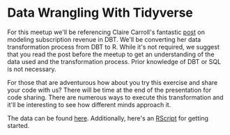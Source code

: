 # Data Wrangling With Tidyverse

For this meetup we'll be referencing Claire Carroll's fantastic [post](https://blog.getdbt.com/modeling-subscription-revenue/) on modeling subscription revenue in DBT. We'll be converting her data transformation process from DBT to R. While it's not required, we suggest that you read the post before the meetup to get an understanding of the data used and the transformation process. Prior knowledge of DBT or SQL is not necessary.

For those that are adventurous how about you try this exercise and share your code with us? There will be time at the end of the presentation for code sharing. There are numerous ways to execute this transformation and it'll be interesting to see how different minds approach it.

The data can be found [here](https://github.com/dbt-labs/mrr-playbook). Additionally, here's an [RScript](starter.R) for getting started.
